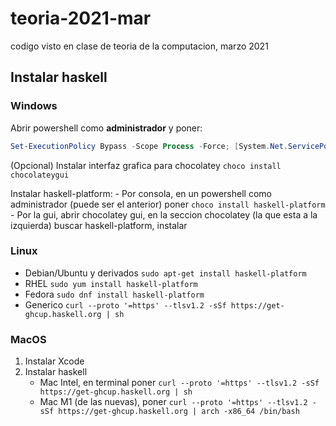 # teoria-2021-mar
codigo visto en clase de teoria de la computacion, marzo 2021

## Instalar haskell
### Windows
Abrir powershell como **administrador** y poner:
```powershell
Set-ExecutionPolicy Bypass -Scope Process -Force; [System.Net.ServicePointManager]::SecurityProtocol = [System.Net.ServicePointManager]::SecurityProtocol -bor 3072; iex ((New-Object System.Net.WebClient).DownloadString('https://chocolatey.org/install.ps1'))
```
(Opcional) Instalar interfaz grafica para chocolatey `choco install chocolateygui`

Instalar haskell-platform:
    - Por consola, en un powershell como administrador (puede ser el anterior) poner `choco install haskell-platform`
    - Por la gui, abrir chocolatey gui, en la seccion chocolatey (la que esta a la izquierda) buscar haskell-platform, instalar

### Linux
  - Debian/Ubuntu y derivados `sudo apt-get install haskell-platform`
  - RHEL `sudo yum install haskell-platform`
  - Fedora `sudo dnf install haskell-platform`
  - Generico `curl --proto '=https' --tlsv1.2 -sSf https://get-ghcup.haskell.org | sh`

### MacOS
1. Instalar Xcode
2. Instalar haskell
    - Mac Intel, en terminal poner `curl --proto '=https' --tlsv1.2 -sSf https://get-ghcup.haskell.org | sh`
    - Mac M1 (de las nuevas), poner `curl --proto '=https' --tlsv1.2 -sSf https://get-ghcup.haskell.org | arch -x86_64 /bin/bash`
